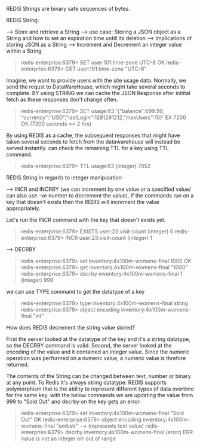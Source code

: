 REDIS Strings are binary safe sequences of bytes.

REDIS String:

--> Store and retrieve a String
--> use case: Storing a JSON object as a String and how to set an expiration time untill its deletion
--> Implications of storing JSON as a String
--> Increment and Decrement an integer value within a String

> redis-enterprise:6379> SET user:101:time-zone UTC-8
OK
> redis-enterprise:6379> GET user:101:time-zone
"UTC-8"

Imagine, we want to provide users with the site usage data. Normally, we send the requst to DataWareHouse, which might take several seconds to complete. BY using STRING we can cache the JSON Response after initital fetch as these responses don't change often.

> redis-enterprise:6379> SET usage:63 '{"balance":699.99, "currency":"USD","lastLogin":1281291212,"maxUsers":10}' EX 7200
OK (7200 seconds == 2 hrs)

By using REDIS as a cache, the subsequent responses that might have taken several seconds to fetch from the datawarehouse will instead be served instantly. 
can check the remaining TTL for a key using TTL command.

> redis-enterprise:6379> TTL usage:63
(integer) 7052

REDIS String in regards to integer manipulation:

--> INCR and INCRBY (we can increment by one value or a specified value/ can also use -ve number to decrement the value). If the commands run on a key that doesn't exists then the REDIS will increment the value appropriately.

Let's run the INCR command with the key that doesn't exists yet.

> redis-enterprise:6379> EXISTS user:23:visit-count
(integer) 0
> redis-enterprise:6379> INCR user:23:visit-count
(integer) 1

--> DECRBY

> redis-enterprise:6379> set inventory:4x100m-womens-final 1000
OK
> redis-enterprise:6379> get inventory:4x100m-womens-final
"1000"
> redis-enterprise:6379> decrby inventory:4x100m-womens-final 1
(integer) 999

we can use TYPE command to get the datatype of a key
> redis-enterprise:6379> type inventory:4x100m-womens-final
string
> redis-enterprise:6379> object encoding inventory:4x100m-womens-final
"int"

How does REDIS decrement the string value stored?

First the server looked at the datatype of the key and it's a string datatype, so the DECRBY command is valid.
Second, the server looked at the encoding of the value and it contained an integer value.
Since the numeric operation was performed on a numeric value, a numeric value is threfore returned.

The contents of the String can be changed between text, number or binary at any point. To Redis it's always string datatype. REDIS supports polymorphism that is the ability to represent different types of data overtime for the same key. with the below commands we are updating the value from 999 to "Sold Out" and decrby on the key gets an error.

> redis-enterprise:6379> set inventory:4x100m-womens-final "Sold Out"
OK
> redis-enterprise:6379> object encoding inventory:4x100m-womens-final
"embstr" --> (represnets text value)
> redis-enterprise:6379> decrby inventory:4x100m-womens-final
(error) ERR value is not an integer orr out of range 
